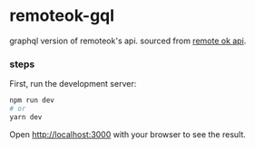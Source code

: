 # remoteok-gql

graphql version of remoteok's api. sourced from [remote ok api](https://remoteok.io/api).

### steps

First, run the development server:

```bash
npm run dev
# or
yarn dev
```

Open [http://localhost:3000](http://localhost:3000) with your browser to see the result.
